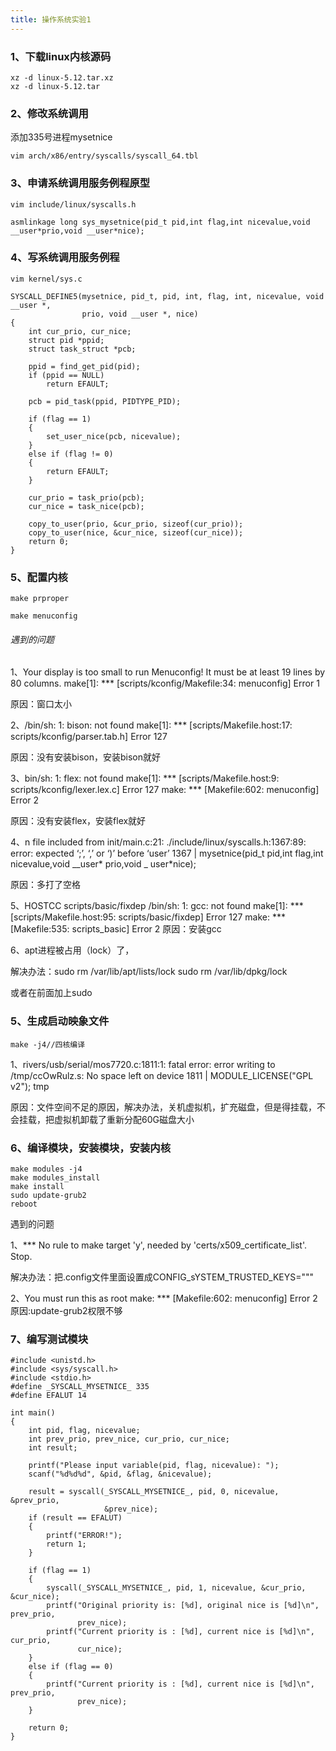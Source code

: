 ```yaml
---
title: 操作系统实验1
---
```


### 1、下载linux内核源码

```
xz -d linux-5.12.tar.xz
xz -d linux-5.12.tar
```

### 2、修改系统调用

添加335号进程mysetnice

```
vim arch/x86/entry/syscalls/syscall_64.tbl
```

### 3、申请系统调用服务例程原型

```
vim include/linux/syscalls.h
```

```
asmlinkage long sys_mysetnice(pid_t pid,int flag,int nicevalue,void __user*prio,void __user*nice);
```

### 4、写系统调用服务例程

```
vim kernel/sys.c
```

```
SYSCALL_DEFINE5(mysetnice, pid_t, pid, int, flag, int, nicevalue, void __user *,
                prio, void __user *, nice)
{
    int cur_prio, cur_nice;
    struct pid *ppid;
    struct task_struct *pcb;

    ppid = find_get_pid(pid);
    if (ppid == NULL)
        return EFAULT;

    pcb = pid_task(ppid, PIDTYPE_PID);

    if (flag == 1)
    {
        set_user_nice(pcb, nicevalue);
    }
    else if (flag != 0)
    {
        return EFAULT;
    }

    cur_prio = task_prio(pcb);
    cur_nice = task_nice(pcb);

    copy_to_user(prio, &cur_prio, sizeof(cur_prio));
    copy_to_user(nice, &cur_nice, sizeof(cur_nice));
    return 0;
}
```

### 5、配置内核

```
make prproper  
```

````
make menuconfig
````

###### 遇到的问题

1、Your display is too small to run Menuconfig!
It must be at least 19 lines by 80 columns.
make[1]: *** [scripts/kconfig/Makefile:34: menuconfig] Error 1

原因：窗口太小

2、/bin/sh: 1: bison: not found
make[1]: *** [scripts/Makefile.host:17: scripts/kconfig/parser.tab.h] Error 127

原因：没有安装bison，安装bison就好

3、bin/sh: 1: flex: not found
make[1]: *** [scripts/Makefile.host:9: scripts/kconfig/lexer.lex.c] Error 127
make: *** [Makefile:602: menuconfig] Error 2

原因：没有安装flex，安装flex就好

4、n file included from init/main.c:21:
./include/linux/syscalls.h:1367:89: error: expected ‘;’, ‘,’ or ‘)’ before ‘user’
 1367 | mysetnice(pid_t pid,int flag,int nicevalue,void __user* prio,void _ user*nice);  

原因：多打了空格

5、HOSTCC  scripts/basic/fixdep
/bin/sh: 1: gcc: not found
make[1]: *** [scripts/Makefile.host:95: scripts/basic/fixdep] Error 127
make: *** [Makefile:535: scripts_basic] Error 2
原因：安装gcc

6、apt进程被占用（lock）了，

解决办法：sudo rm /var/lib/apt/lists/lock
			sudo rm /var/lib/dpkg/lock

或者在前面加上sudo

### 5、生成启动映象文件

```
make -j4//四核编译
```

1、rivers/usb/serial/mos7720.c:1811:1: fatal error: error writing to /tmp/ccOwRulz.s: No space left on device
 1811 | MODULE_LICENSE("GPL v2");
tmp

原因：文件空间不足的原因，解决办法，关机虚拟机，扩充磁盘，但是得挂载，不会挂载，把虚拟机卸载了重新分配60G磁盘大小



### 6、编译模块，安装模块，安装内核

```
make modules -j4
make modules_install
make install
sudo update-grub2
reboot
```

遇到的问题

1、*** No rule to make target 'y', needed by 'certs/x509_certificate_list'.  Stop.

解决办法：把.config文件里面设置成CONFIG_sYSTEM_TRUSTED_KEYS="""

2、You must run this as root
make: *** [Makefile:602: menuconfig] Error 2
原因:update-grub2权限不够

### 7、编写测试模块

```
#include <unistd.h>
#include <sys/syscall.h>
#include <stdio.h>
#define _SYSCALL_MYSETNICE_ 335
#define EFALUT 14

int main()
{
    int pid, flag, nicevalue;
    int prev_prio, prev_nice, cur_prio, cur_nice;
    int result;

    printf("Please input variable(pid, flag, nicevalue): ");
    scanf("%d%d%d", &pid, &flag, &nicevalue);

    result = syscall(_SYSCALL_MYSETNICE_, pid, 0, nicevalue, &prev_prio,
                     &prev_nice);
    if (result == EFALUT)
    {
        printf("ERROR!");
        return 1;
    }

    if (flag == 1)
    {
        syscall(_SYSCALL_MYSETNICE_, pid, 1, nicevalue, &cur_prio, &cur_nice);
        printf("Original priority is: [%d], original nice is [%d]\n", prev_prio,
               prev_nice);
        printf("Current priority is : [%d], current nice is [%d]\n", cur_prio,
               cur_nice);
    }
    else if (flag == 0)
    {
        printf("Current priority is : [%d], current nice is [%d]\n", prev_prio,
               prev_nice);
    }

    return 0;
}
```



